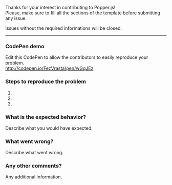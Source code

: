 Thanks for your interest in contributing to Popper.js!  
Please, make sure to fill all the sections of the template before submitting any issue.  

Issues without the required informations will be closed.

----------------

### CodePen demo

Edit this CodePen to allow the contributors to easily reproduce your problem.  
http://codepen.io/FezVrasta/pen/wGqJEz


### Steps to reproduce the problem

1.  
2.  
3.  

### What is the expected behavior?

Describe what you would have expected.

### What went wrong?

Describe what went wrong.

### Any other comments?

Any additional information.
